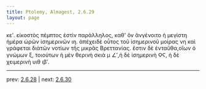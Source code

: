 ```yaml
---
title: Ptolemy, Almagest, 2.6.29
layout: page
---
```


κεʹ. εἰκοστὸς πέμπτος ἐστὶν παράλληλος, καθ' ὃν ἂνγένοιτο ἡ μεγίστη ἡμέρα ὡρῶν ἰσημερινῶν ιη. ἀπέχειδὲ οὗτος τοῦ ἰσημερινοῦ μοίρας νη καὶ γράφεται διὰτῶν νοτίων τῆς μικρᾶς Βρεττανίας. ἔστιν δὲ ἐνταῦθα,οἵων ὁ γνώμων ξ, τοιούτων ἡ μὲν θερινὴ σκιὰ μ ∠ʹ,ἡ δὲ ἰσημερινὴ ϘϚ, ἡ δὲ χειμερινὴ υιθ ιβʹ.

---

prev: [2.6.28](../2.6.28/) | next: [2.6.30](../2.6.30/)

